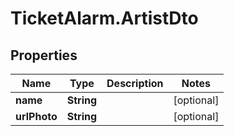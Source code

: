 # TicketAlarm.ArtistDto

## Properties

Name | Type | Description | Notes
------------ | ------------- | ------------- | -------------
**name** | **String** |  | [optional] 
**urlPhoto** | **String** |  | [optional] 


